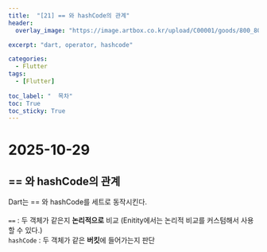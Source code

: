 ```yaml
---
title:  "[21] == 와 hashCode의 관계"
header:
  overlay_image: "https://image.artbox.co.kr/upload/C00001/goods/800_800/818/230525003912818.jpg?s=/goods/org/818/230525003912818.jpg"

excerpt: "dart, operator, hashcode"

categories:
  - Flutter
tags:
  - [Flutter]
    
toc_label: "  목차"
toc: True
toc_sticky: True
---
```


# 2025-10-29

## == 와 hashCode의 관계
Dart는 == 와 hashCode를 세트로 동작시킨다.<br>
<br>
`==` : 두 객체가 같은지 **논리적으로** 비교 (Enitity에서는 논리적 비교를 커스텀해서 사용할 수 있다.)<br>
`hashCode` : 두 객체가 같은 **버킷**에 들어가는지 판단

<br>
